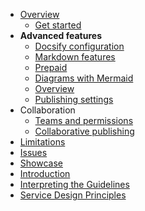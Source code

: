 - [Overview](/)
  - [Get started](/get-started)
- **Advanced features**
  - [Docsify configuration](/advanced/docsify)
  - [Markdown features](/advanced/markdown-features)
  - [Prepaid](/advanced/mermaid-prepaid)
  - [Diagrams with Mermaid](/advanced/mermaid)
  - [Overview](/advanced/mermaid-overview)
  - [Publishing settings](/advanced/publishing-settings)
- Collaboration
  - [Teams and permissions](/collaboration/teams-and-permissions)
  - [Collaborative publishing](/collaboration/collaborative-publishing)
- [Limitations](limitations)
- [Issues](issues)
- [Showcase](showcase)
- [Introduction](/docs/home.md)
- [Interpreting the Guidelines](/docs/interpreting-guidelines.md)
- [Service Design Principles](/docs/service-design.md)

